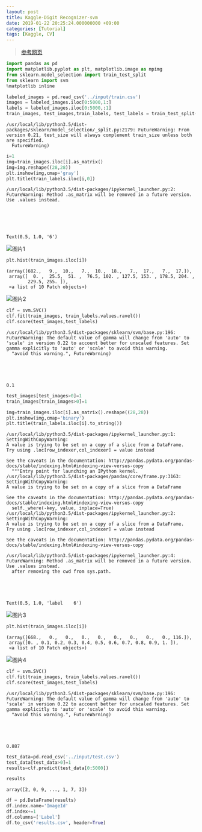 ```yaml
---
layout: post
title: Kaggle-Digit Recognizer-svm
date: 2019-01-22 20:25:24.000000000 +09:00
categories: [Tutorial]
tags: [Kaggle, CV]
---
```


> [参考网页](https://www.kaggle.com/archaeocharlie/a-beginner-s-approach-to-classification)

```python
import pandas as pd
import matplotlib.pyplot as plt, matplotlib.image as mpimg
from sklearn.model_selection import train_test_split
from sklearn import svm
%matplotlib inline
```


```python
labeled_images = pd.read_csv('../input/train.csv')
images = labeled_images.iloc[0:5000,1:]
labels = labeled_images.iloc[0:5000,:1]
train_images, test_images,train_labels, test_labels = train_test_split(images, labels, train_size=0.8, random_state=0)
```

    /usr/local/lib/python3.5/dist-packages/sklearn/model_selection/_split.py:2179: FutureWarning: From version 0.21, test_size will always complement train_size unless both are specified.
      FutureWarning)



```python
i=1
img=train_images.iloc[i].as_matrix()
img=img.reshape((28,28))
plt.imshow(img,cmap='gray')
plt.title(train_labels.iloc[i,0])
```

    /usr/local/lib/python3.5/dist-packages/ipykernel_launcher.py:2: FutureWarning: Method .as_matrix will be removed in a future version. Use .values instead.






    Text(0.5, 1.0, '6')




![图片1](https://cdn.jsdelivr.net/gh/ZhengWG/Imgs_blog/Kaggle_Digit%20Recognizer_svm/1.png)



```python
plt.hist(train_images.iloc[i])
```




    (array([682.,   9.,  10.,   7.,  10.,  18.,   7.,  17.,   7.,  17.]),
     array([  0. ,  25.5,  51. ,  76.5, 102. , 127.5, 153. , 178.5, 204. ,
            229.5, 255. ]),
     <a list of 10 Patch objects>)




![图片2](https://cdn.jsdelivr.net/gh/ZhengWG/Imgs_blog/Kaggle_Digit%20Recognizer_svm/2.png)



```python
clf = svm.SVC()
clf.fit(train_images, train_labels.values.ravel())
clf.score(test_images,test_labels)
```

    /usr/local/lib/python3.5/dist-packages/sklearn/svm/base.py:196: FutureWarning: The default value of gamma will change from 'auto' to 'scale' in version 0.22 to account better for unscaled features. Set gamma explicitly to 'auto' or 'scale' to avoid this warning.
      "avoid this warning.", FutureWarning)





    0.1




```python
test_images[test_images>0]=1
train_images[train_images>0]=1

img=train_images.iloc[i].as_matrix().reshape((28,28))
plt.imshow(img,cmap='binary')
plt.title(train_labels.iloc[i].to_string())
```

    /usr/local/lib/python3.5/dist-packages/ipykernel_launcher.py:1: SettingWithCopyWarning:
    A value is trying to be set on a copy of a slice from a DataFrame.
    Try using .loc[row_indexer,col_indexer] = value instead

    See the caveats in the documentation: http://pandas.pydata.org/pandas-docs/stable/indexing.html#indexing-view-versus-copy
      """Entry point for launching an IPython kernel.
    /usr/local/lib/python3.5/dist-packages/pandas/core/frame.py:3163: SettingWithCopyWarning:
    A value is trying to be set on a copy of a slice from a DataFrame

    See the caveats in the documentation: http://pandas.pydata.org/pandas-docs/stable/indexing.html#indexing-view-versus-copy
      self._where(-key, value, inplace=True)
    /usr/local/lib/python3.5/dist-packages/ipykernel_launcher.py:2: SettingWithCopyWarning:
    A value is trying to be set on a copy of a slice from a DataFrame.
    Try using .loc[row_indexer,col_indexer] = value instead

    See the caveats in the documentation: http://pandas.pydata.org/pandas-docs/stable/indexing.html#indexing-view-versus-copy

    /usr/local/lib/python3.5/dist-packages/ipykernel_launcher.py:4: FutureWarning: Method .as_matrix will be removed in a future version. Use .values instead.
      after removing the cwd from sys.path.





    Text(0.5, 1.0, 'label    6')




![图片3](https://cdn.jsdelivr.net/gh/ZhengWG/Imgs_blog/Kaggle_Digit%20Recognizer_svm/3.png)



```python
plt.hist(train_images.iloc[i])
```




    (array([668.,   0.,   0.,   0.,   0.,   0.,   0.,   0.,   0., 116.]),
     array([0. , 0.1, 0.2, 0.3, 0.4, 0.5, 0.6, 0.7, 0.8, 0.9, 1. ]),
     <a list of 10 Patch objects>)




![图片4](https://cdn.jsdelivr.net/gh/ZhengWG/Imgs_blog/Kaggle_Digit%20Recognizer_svm/4.png)



```python
clf = svm.SVC()
clf.fit(train_images, train_labels.values.ravel())
clf.score(test_images,test_labels)
```

    /usr/local/lib/python3.5/dist-packages/sklearn/svm/base.py:196: FutureWarning: The default value of gamma will change from 'auto' to 'scale' in version 0.22 to account better for unscaled features. Set gamma explicitly to 'auto' or 'scale' to avoid this warning.
      "avoid this warning.", FutureWarning)





    0.887




```python
test_data=pd.read_csv('../input/test.csv')
test_data[test_data>0]=1
results=clf.predict(test_data[0:5000])
```


```python
results
```




    array([2, 0, 9, ..., 1, 7, 3])




```python
df = pd.DataFrame(results)
df.index.name='ImageId'
df.index+=1
df.columns=['Label']
df.to_csv('results.csv', header=True)
```
